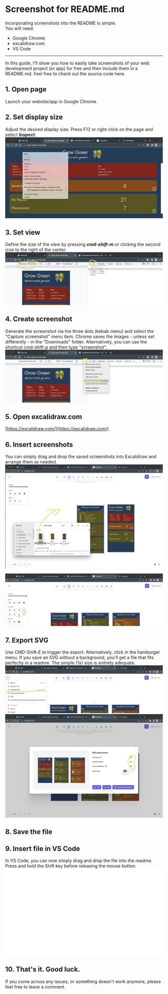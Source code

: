 # Screenshot for README.md

Incorporating screenshots into the README is simple.  
You will need:

- Google Chrome
- excalidraw.com
- VS Code

---

In this guide, I'll show you how to easily take screenshots of your web development project (or app) for free and then include them in a README.md. Feel free to check out the source code here.

## 1. Open page

Launch your website/app in Google Chrome.

## 2. Set display size

Adjust the desired display size. Press F12 or right-click on the page and select **_Inspect_**.  
 ![screenshot: set display](pictures/screenshot-for-readme-1.png)

## 3. Set view

Define the size of the view by pressing **_cmd-shift-m_** or clicking the second icon to the right of the center.
![screenshot: set view](pictures/screenshot-for-readme-2.png)

## 4. Create screenshot

Generate the screenshot via the three dots (kebab menu) and select the "Capture screenshot" menu item. Chrome saves the images - unless set differently - in the "Downloads" folder. Alternatively, you can use the shortcut cmd-shift-p and then type "screenshot".
![screenshot: create screenshot](pictures/screenshot-for-readme-3.png)

## 5. Open excalidraw.com

[https://excalidraw.com/](https://excalidraw.com/)

## 6. Insert screenshots

You can simply drag and drop the saved screenshots into Excalidraw and arrange them as needed.
![screenshot: drag and drop screenshot](pictures/screenshot-for-readme-4.png)

![screenshot: arrange Screenshot](pictures/screenshot-for-readme-5.png)

## 7. Export SVG

Use CMD-Shift-E to trigger the export. Alternatively, click in the hamburger menu. If you save an SVG without a background, you'll get a file that fits perfectly in a readme. The simple (1x) size is entirely adequate.
![screenshot: export svg](pictures/screenshot-for-readme-6.png)
![screenshot: export settings](pictures/screenshot-for-readme-7.png)

## 8. Save the file

## 9. Insert file in VS Code

In VS Code, you can now simply drag and drop the file into the readme. Press and hold the Shift key before releasing the mouse button.
![screenshot: save the file](example/grow-green-screen-1.svg)

## 10. That's it. Good luck.

If you come across any issues, or something doesn't work anymore, please feel free to leave a comment.
